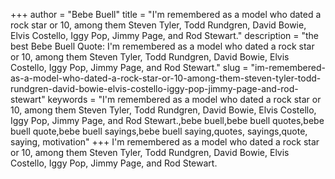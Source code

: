 +++
author = "Bebe Buell"
title = "I'm remembered as a model who dated a rock star or 10, among them Steven Tyler, Todd Rundgren, David Bowie, Elvis Costello, Iggy Pop, Jimmy Page, and Rod Stewart."
description = "the best Bebe Buell Quote: I'm remembered as a model who dated a rock star or 10, among them Steven Tyler, Todd Rundgren, David Bowie, Elvis Costello, Iggy Pop, Jimmy Page, and Rod Stewart."
slug = "im-remembered-as-a-model-who-dated-a-rock-star-or-10-among-them-steven-tyler-todd-rundgren-david-bowie-elvis-costello-iggy-pop-jimmy-page-and-rod-stewart"
keywords = "I'm remembered as a model who dated a rock star or 10, among them Steven Tyler, Todd Rundgren, David Bowie, Elvis Costello, Iggy Pop, Jimmy Page, and Rod Stewart.,bebe buell,bebe buell quotes,bebe buell quote,bebe buell sayings,bebe buell saying,quotes, sayings,quote, saying, motivation"
+++
I'm remembered as a model who dated a rock star or 10, among them Steven Tyler, Todd Rundgren, David Bowie, Elvis Costello, Iggy Pop, Jimmy Page, and Rod Stewart.
